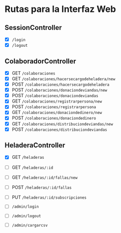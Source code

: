 # Rutas para la Interfaz Web

## SessionController
- [x] `/login`
- [x] `/logout`
 
## ColaboradorController
- [x] GET `/colaboraciones`
- [x] GET `/colaboraciones/hacersecargodeheladera/new`
- [x] POST `/colaboraciones/hacersecargodeheladera`
- [x] POST `/colaboraciones/donaciondeviandas/new`
- [x] POST `/colaboraciones/donaciondeviandas`
- [x] GET `/colaboraciones/registrarpersona/new`
- [x] POST `/colaboraciones/registrarpersona`
- [x] GET `/colaboraciones/donaciondedinero/new`
- [x] POST `/colaboraciones/donaciondedinero`
- [x] GET `/colaboraciones/distribuciondeviandas/new`
- [x] POST `/colaboraciones/distribuciondeviandas`

## HeladeraController
- [x] GET `/heladeras`
- [ ] GET `/heladeras/:id`
- [ ] GET `/heladeras/:id/fallas/new`
- [ ] POST `/heladeras/:id/fallas`
- [ ] PUT `/heladeras/:id/subscripciones`

- [ ] `/admin/login`
- [ ] `/admin/logout`
- [ ] `/admin/cargarcsv`
